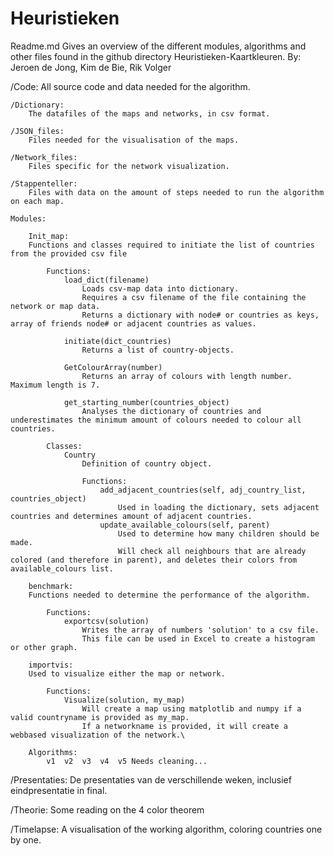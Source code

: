 # Heuristieken

Readme.md
Gives an overview of the different modules, algorithms and other files found in the github directory Heuristieken-Kaartkleuren.
By: Jeroen de Jong, Kim de Bie, Rik Volger

/Code:
All source code and data needed for the algorithm.

	/Dictionary:
		The datafiles of the maps and networks, in csv format.

	/JSON_files:
		Files needed for the visualisation of the maps.

	/Network_files:
		Files specific for the network visualization.

	/Stappenteller:
		Files with data on the amount of steps needed to run the algorithm on each map.

	Modules:

		Init_map:
		Functions and classes required to initiate the list of countries from the provided csv file

			Functions:
				load_dict(filename)
					Loads csv-map data into dictionary.
					Requires a csv filename of the file containing the network or map data.
					Returns a dictionary with node# or countries as keys, array of friends node# or adjacent countries as values.
				
				initiate(dict_countries)
					Returns a list of country-objects.

				GetColourArray(number)
					Returns an array of colours with length number. Maximum length is 7.

				get_starting_number(countries_object)
					Analyses the dictionary of countries and underestimates the minimum amount of colours needed to colour all countries.

			Classes:
				Country
					Definition of country object.

					Functions:
						add_adjacent_countries(self, adj_country_list, countries_object)
							Used in loading the dictionary, sets adjacent countries and determines amount of adjacent countries.
						update_available_colours(self, parent)
							Used to determine how many children should be made.
							Will check all neighbours that are already colored (and therefore in parent), and deletes their colors from available_colours list.

		benchmark:
		Functions needed to determine the performance of the algorithm.

			Functions:
				exportcsv(solution)
					Writes the array of numbers 'solution' to a csv file.
					This file can be used in Excel to create a histogram or other graph.

		importvis:
		Used to visualize either the map or network.
			
			Functions:
				Visualize(solution, my_map)
					Will create a map using matplotlib and numpy if a valid countryname is provided as my_map.
					If a networkname is provided, it will create a webbased visualization of the network.\

		Algorithms:
			v1	v2	v3	v4	v5 Needs cleaning...

/Presentaties:
	De presentaties van de verschillende weken, inclusief eindpresentatie in final.

/Theorie:
	Some reading on the 4 color theorem

/Timelapse:
	A visualisation of the working algorithm, coloring countries one by one.